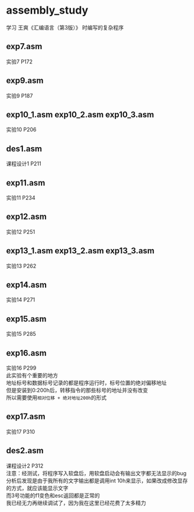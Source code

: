 # assembly_study
学习 王爽《汇编语言（第3版）》 时编写的复杂程序
## exp7.asm
实验7 P172
## exp9.asm
实验9 P187
## exp10_1.asm exp10_2.asm exp10_3.asm
实验10 P206
## des1.asm
课程设计1 P211
## exp11.asm
实验11 P234
## exp12.asm
实验12 P251
## exp13_1.asm exp13_2.asm exp13_3.asm
实验13 P262
## exp14.asm
实验14 P271
## exp15.asm
实验15 P285
## exp16.asm
实验16 P299  
此实验有个重要的地方  
地址标号和数据标号记录的都是程序运行时，标号位置的绝对偏移地址  
但是安装到0:200h后，转移指令的那些标号的地址并没有改变  
所以需要使用`相对位移 + 绝对地址200h`的形式  
## exp17.asm
实验17 P310
## des2.asm
课程设计2 P312  
注意：经测试，将程序写入软盘后，用软盘启动会有输出文字都无法显示的bug  
分析后发现是由于我所有的文字输出都是调用int 10h来显示，如果改成修改显存的方式，就应该能显示文字  
而3号功能的f1变色和esc返回都是正常的  
我已经无力再继续调试了，因为我在这里已经花费了太多精力  
